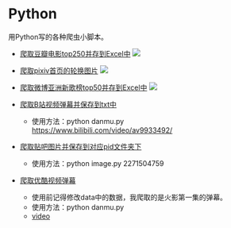 # Python
用Python写的各种爬虫小脚本。

* [爬取豆瓣电影top250并存到Excel中](https://github.com/LewisTian/Python/blob/master/douban/MovieTop250.py)
![](https://github.com/LewisTian/Python/blob/master/douban/movieTop250.png)


* [爬取pixiv首页的轮换图片](https://github.com/LewisTian/Python/blob/master/pixiv/cover.py)
![](https://github.com/LewisTian/Python/blob/master/pixiv/pixiv.png)

* [爬取微博亚洲新歌榜top50并存到Excel中](https://github.com/LewisTian/Python/blob/master/weibo/NewSongTop50.py)
![](https://github.com/LewisTian/Python/blob/master/weibo/weibo.png)

* [爬取B站视频弹幕并保存到txt中](https://github.com/LewisTian/Python/blob/master/bilibili/danmu.py)
    - 使用方法：python danmu.py https://www.bilibili.com/video/av9933492/

* [爬取贴吧图片并保存到对应pid文件夹下](https://github.com/LewisTian/Python/blob/master/tieba/image.py)
    - 使用方法：python image.py 2271504759

* [爬取优酷视频弹幕](https://github.com/LewisTian/Python/blob/master/youku/danmu.py)
    - 使用前记得修改data中的数据，我爬取的是火影第一集的弹幕。
    - 使用方法：python danmu.py
    - [video](https://www.bilibili.com/video/av13784309/)
